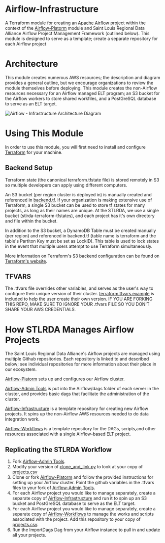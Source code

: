 # Airflow-Infrastructure
A Terraform module for creating an [Apache Airflow](https://airflow.apache.org/) project within the context of the [Airflow-Platorm](https://github.com/stlrda/Airflow-Platform) module and Saint Louis Regional Data Alliance Airflow Project Management Framework (outlined below). This module is designed to serve as a template; create a separate repository for each Airflow project 

# Architecture
This module creates numerous AWS resources; the description and diagram provides a general outline, but we encourage organizations to review the module themselves before deploying. This module creates the non-Airflow resources necessary for an Airflow managed ELT program; an S3 bucket for the Airflow workers to store shared workfiles, and a PostGreSQL database to serve as an ELT target.

![Airflow - Infrastructure Architecture Diagram](https://app.lucidchart.com/publicSegments/view/9eeaf448-6905-43d0-9f02-8c3504466b48/image.png)

# Using This Module
In order to use this module, you will first need to install and configure [Terraform](terraform.io) for your machine.

## Backend Setup
Terraform state (the canonical terraform.tfstate file) is stored remotely in S3 so multiple developers can apply using different computers.

An S3 bucket (per region cluster is deployed in) is manually created and referenced in [backend.tf](https://github.com/stlrda/Airflow-Platform/blob/master/backend.tf.example). If your organization is making extensive use of Terraform, a single S3 bucket can be used to store tf states for many projects, as long as their names are unique. At the STLRDA, we use a single bucket (stlrda-terraform-tfstates), and each project has it's own directory and file within the bucket.

In addition to the S3 bucket, a DynamoDB Table must be created manually (per region) and referenced in backend.tf (table name is terraform and the table's Partiton Key must be set as LockID). This table is used to lock states in the event that multiple users attempt to use Terraform simultaneously.

More information on Terraform's S3 backend configuration can be found on [Terraform's website](https://www.terraform.io/docs/backends/types/s3.html).

## TFVARS
The .tfvars file overrides other variables, and serves as the user's way to configure their unique version of their cluster. [terraform.tfvars.example](https://github.com/stlrda/Airflow-Platform/blob/master/terraform.tfvars.example) is included to help the user create their own version. IF YOU ARE FORKING THIS REPO, MAKE SURE TO IGNORE YOUR .tfvars FILE SO YOU DON'T SHARE YOUR AWS CREDENTIALS.

# How STLRDA Manages Airflow Projects
The Saint Louis Regional Data Alliance's Airflow projects are managed using multiple Github repositories. Each repository is linked to and described below; see individual repositories for more information about their place in our ecosystem.

[Airflow-Platorm](https://github.com/stlrda/Airflow-Platform) sets up and configures our Airflow cluster.
         
[Airflow-Admin Tools](https://github.com/stlrda/Airflow-AdminTools) is put into the Airflow/dags folder of each server in the cluster, and provides basic dags that facilitate the administration of the cluster.

[Airflow-Infrastructure](https://github.com/stlrda/Airflow-Infrastructure) is a template repository for creating new Airflow projects. It spins up the non-Airflow AWS resources needed to do data integration work.

[Airflow-Workflows](https://github.com/stlrda/Airflow-Workflows) is a template repository for the DAGs, scripts,and other resources associated with a single Airflow-based ELT project.

## Replicating the STLRDA Workflow
1. Fork [Airflow-Admin Tools](https://github.com/stlrda/Airflow-AdminTools).
2. Modify your version of [clone_and_link.py](https://github.com/stlrda/Airflow-AdminTools/blob/master/scripts/clone_and_link.py) to look at your copy of [projects.csv](https://github.com/stlrda/Airflow-AdminTools/blob/master/resources/projects.csv)   
3. Clone or fork [Airflow-Platorm](https://github.com/stlrda/Airflow-Platform) and follow the provided instructions for setting up your Airflow cluster. Point the github variables in the .tfvars files to your fork of [Airflow-Admin Tools](https://github.com/stlrda/Airflow-AdminTools).
4. For each Airflow project you would like to manage separately, create a separate copy of [Airflow-Infrastructure](https://github.com/stlrda/Airflow-Infrastructure) and run it to spin up an S3 bucket and PostGreSQL database to serve as the ELT target.
5. For each Airflow project you would like to manage separately, create a separate copy of [Airflow-Workflows](https://github.com/stlrda/Airflow-Workflows) to manage the works and scripts associated with the project. Add this repository to your copy of [projects.csv](https://github.com/stlrda/Airflow-AdminTools/blob/master/resources/projects.csv).
6. Run the ImportDags Dag from your Airflow instance to pull in and update all your projects.
